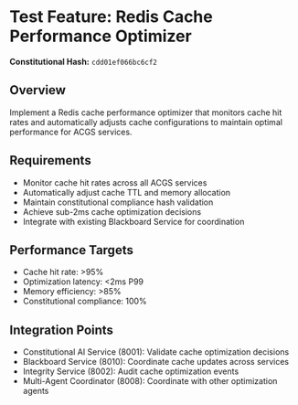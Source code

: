 # Test Feature: Redis Cache Performance Optimizer

**Constitutional Hash:** `cdd01ef066bc6cf2`

## Overview
Implement a Redis cache performance optimizer that monitors cache hit rates and automatically adjusts cache configurations to maintain optimal performance for ACGS services.

## Requirements
- Monitor cache hit rates across all ACGS services
- Automatically adjust cache TTL and memory allocation
- Maintain constitutional compliance hash validation
- Achieve sub-2ms cache optimization decisions
- Integrate with existing Blackboard Service for coordination

## Performance Targets
- Cache hit rate: >95%
- Optimization latency: <2ms P99
- Memory efficiency: >85%
- Constitutional compliance: 100%

## Integration Points
- Constitutional AI Service (8001): Validate cache optimization decisions
- Blackboard Service (8010): Coordinate cache updates across services
- Integrity Service (8002): Audit cache optimization events
- Multi-Agent Coordinator (8008): Coordinate with other optimization agents